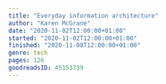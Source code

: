 ```yaml
---
title: "Everyday information architecture"
author: "Karen McGrane"
date: "2020-11-02T12:00:00+01:00"
started: "2020-11-02T12:00:00+01:00"
finished: "2020-11-08T12:00:00+01:00"
genre: tech
pages: 126
goodreadsID: 45153739
---
```


